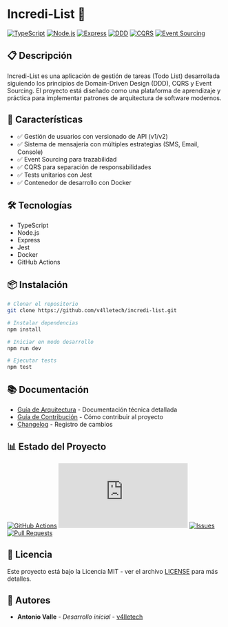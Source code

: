 # Incredi-List 🚀

[![TypeScript](https://img.shields.io/badge/TypeScript-96.4%25-blue)](https://www.typescriptlang.org/)
[![Node.js](https://img.shields.io/badge/Node.js-18.x-green)](https://nodejs.org/)
[![Express](https://img.shields.io/badge/Express-4.18.x-lightgrey)](https://expressjs.com/)
[![DDD](https://img.shields.io/badge/DDD-Enabled-orange)](https://martinfowler.com/bliki/DomainDrivenDesign.html)
[![CQRS](https://img.shields.io/badge/CQRS-Enabled-purple)](https://martinfowler.com/bliki/CQRS.html)
[![Event Sourcing](https://img.shields.io/badge/Event%20Sourcing-Enabled-yellow)](https://martinfowler.com/eaaDev/EventSourcing.html)


## 📋 Descripción

Incredi-List es una aplicación de gestión de tareas (Todo List) desarrollada siguiendo los principios de Domain-Driven Design (DDD), CQRS y Event Sourcing. El proyecto está diseñado como una plataforma de aprendizaje y práctica para implementar patrones de arquitectura de software modernos.

## 🚀 Características

- ✅ Gestión de usuarios con versionado de API (v1/v2)
- ✅ Sistema de mensajería con múltiples estrategias (SMS, Email, Console)
- ✅ Event Sourcing para trazabilidad
- ✅ CQRS para separación de responsabilidades
- ✅ Tests unitarios con Jest
- ✅ Contenedor de desarrollo con Docker

## 🛠️ Tecnologías

- TypeScript
- Node.js
- Express
- Jest
- Docker
- GitHub Actions

## 📦 Instalación

```bash
# Clonar el repositorio
git clone https://github.com/v4lletech/incredi-list.git

# Instalar dependencias
npm install

# Iniciar en modo desarrollo
npm run dev

# Ejecutar tests
npm test
```

## 📚 Documentación

- [Guía de Arquitectura](docs/ARCHITECTURE.md) - Documentación técnica detallada
- [Guía de Contribución](CONTRIBUTING.md) - Cómo contribuir al proyecto
- [Changelog](CHANGELOG.md) - Registro de cambios

## 📊 Estado del Proyecto

[![GitHub Actions](https://github.com/v4lletech/incredi-list/actions/workflows/docker-publish.yml/badge.svg)](https://github.com/v4lletech/incredi-list/actions)
[![Code Coverage](https://v4lletech.github.io/incredi-list/badge.json)](https://v4lletech.github.io/incredi-list/)
[![Issues](https://img.shields.io/github/issues/v4lletech/incredi-list)](https://github.com/v4lletech/incredi-list/issues)
[![Pull Requests](https://img.shields.io/github/issues-pr/v4lletech/incredi-list)](https://github.com/v4lletech/incredi-list/pulls)

## 📝 Licencia

Este proyecto está bajo la Licencia MIT - ver el archivo [LICENSE](LICENSE) para más detalles.

## 👥 Autores

- **Antonio Valle** - *Desarrollo inicial* - [v4lletech](https://github.com/v4lletech) 